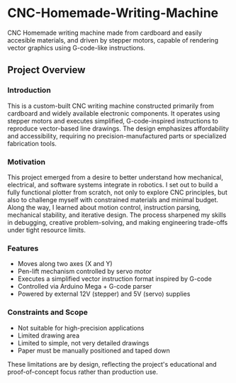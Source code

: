 # CNC-Homemade-Writing-Machine
CNC Homemade writing machine made from cardboard and easily accesible materials, and driven by stepper motors, capable of rendering vector graphics using G-code-like instructions. 

## Project Overview
### Introduction
This is a custom-built CNC writing machine constructed primarily from cardboard and widely available electronic components. It operates using stepper motors and executes simplified, G-code-inspired instructions to reproduce vector-based line drawings. The design emphasizes affordability and accessibility, requiring no precision-manufactured parts or specialized fabrication tools.

### Motivation
This project emerged from a desire to better understand how mechanical, electrical, and software systems integrate in robotics. I set out to build a fully functional plotter from scratch, not only to explore CNC principles, but also to challenge myself with constrained materials and minimal budget. Along the way, I learned about motion control, instruction parsing, mechanical stability, and iterative design. The process sharpened my skills in debugging, creative problem-solving, and making engineering trade-offs under tight resource limits.

### Features
- Moves along two axes (X and Y)
- Pen-lift mechanism controlled by servo motor
- Executes a simplified vector instruction format inspired by G-code
- Controlled via Arduino Mega + G-code parser
- Powered by external 12V (stepper) and 5V (servo) supplies

### Constraints and Scope
- Not suitable for high-precision applications
- Limited drawing area
- Limited to simple, not very detailed drawings
- Paper must be manually positioned and taped down

These limitations are by design, reflecting the project's educational and proof-of-concept focus rather than production use.
